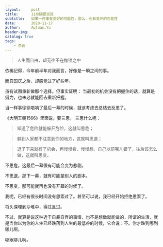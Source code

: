 ```yaml
---
layout:     post
title:      11月随便说说
subtitle:   如果一件事有变好的可能性，那么，也有变坏的可能性
date:       2020-11-17
author:     Autuan.Yu
header-img: 
catalog: true
tags:
    - 杂谈
---
```


> 人生而自由，却无往不在枷锁之中  

依稀记得，今年前半年对我而言，好像是一瞬之间的事。   

而自国庆之后，却感觉过了好些年。  

虽有试图重新做那个选择，但事实证明： 当最初的机会没有把握住的话，就算是努力，也未必就能回去重新把握。  

当一样事徐徐唱响了最后一幕的时候，就该考虑去总结去反思了。  

《大明王朝1566》里面说，要三思。 三思什么呢：  

> 知道了危险就能躲开危险，这就叫思危；

> 躲到人家都不注意到你的地方，这就叫思退；

> 退了下来就有了机会，再慢慢看、慢慢想，自己以前哪儿错了，往后该怎么做，这就叫思变。  

不思危，这最后一幕很有可能会变为悲剧。  

不思退，那下一幕，就有可能是别人的剧本。  

不思变，那可能就再也没有开幕的时候了。  

我呢，已经有很长时间没有思索过了。甚至可以说，我已经开始拒绝思索了。  

将头深埋到沙堆中，得过且过。  

不过，就算是说这种近于自暴自弃的事情，也不是想做就能做的，所谓的生活，就是当你以为你的人生已经跌落到人生的最低谷的时候，它会说：不。你才跌到哪到哪儿啊。  

哪跟哪儿啊。

